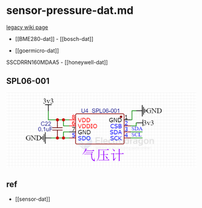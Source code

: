 
# sensor-pressure-dat.md

[legacy wiki page](https://w.electrodragon.com/w/Category:Pressure_Sensor)

- [[BME280-dat]] - [[bosch-dat]]

- [[goermicro-dat]]

SSCDRRN160MDAA5 - [[honeywell-dat]]



## SPL06-001 

![](2025-08-19-17-09-48.png)



## ref 

- [[sensor-dat]]